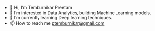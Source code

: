 - 👋 Hi, I’m Temburnikar Preetam
- 👀 I’m interested in Data Analytics, building Machine Learning models.
- 🌱 I’m currently learning Deep learning techniques.
- 📫 How to reach me ptemburnikar@gmail.com

<!---
Preetam433/Preetam433 is a ✨ special ✨ repository because its `README.md` (this file) appears on your GitHub profile.
You can click the Preview link to take a look at your changes.
--->
